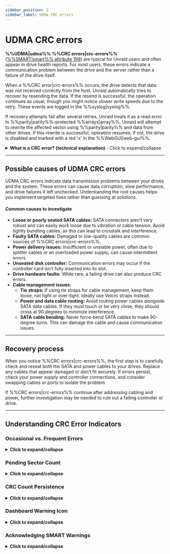 ```yaml
---
sidebar_position: 2
sidebar_label: UDMA CRC errors
---
```


# UDMA CRC errors

**%%UDMA|udma%% %%CRC errors|crc-errors%%** ([%%SMART|smart%% attribute 199](../../system-administration/monitor-performance/smart-reports-and-disk-health.md)) are typical for Unraid users and often appear in drive health reports. For most users, these errors indicate a communication problem between the drive and the server rather than a failure of the drive itself.

When a %%CRC error|crc-errors%% occurs, the drive detects that data was not received correctly from the host. Unraid automatically tries to recover by resending the data. If the resend is successful, the operation continues as usual, though you might notice slower write speeds due to the retry. These events are logged in the %%syslog|syslog%%.

If recovery attempts fail after several retries, Unraid treats it as a read error. In %%parity|parity%%-protected %%arrays|array%%, Unraid will attempt to rewrite the affected sector using %%parity|parity%% and data from other drives. If this rewrite is successful, operation resumes; if not, the drive is disabled and marked with a red 'x' in the %%WebGUI|web-gui%%.

<details>
<summary><strong>What is a CRC error? (technical explanation)</strong> - Click to expand/collapse</summary>

A **%%cyclic redundancy check (CRC)|crc%%** is a mathematical checksum that detects accidental changes to raw data during transmission. In the context of %%UDMA|udma%% (ultra direct memory access), %%CRC errors|crc-errors%% mean the data sent between your drive and controller failed this integrity check. This usually indicates a physical communication issue - such as a loose or faulty cable - rather than a problem with the drive's platters or flash memory.
</details>

---

## Possible causes of UDMA CRC errors

UDMA CRC errors indicate data transmission problems between your drives and the system. These errors can cause data corruption, slow performance, and drive failures if left unchecked. Understanding the root causes helps you implement targeted fixes rather than guessing at solutions.

<h4>Common causes to investigate</h4>

- **Loose or poorly seated SATA cables:** SATA connectors aren’t very robust and can easily work loose due to vibration or cable tension. Avoid tightly bundling cables, as this can lead to crosstalk and interference.
- **Faulty SATA cables:** Damaged or low-quality cables are common sources of %%CRC errors|crc-errors%%.
- **Power delivery issues:** Insufficient or unstable power, often due to splitter cables or an overloaded power supply, can cause intermittent errors.
- **Unseated disk controller:** Communication errors may occur if the controller card isn't fully inserted into its slot.
- **Drive hardware faults:** While rare, a failing drive can also produce CRC errors.
- **Cable management issues:**
  - **Tie straps:** If using tie straps for cable management, keep them loose, not tight or over-tight. Ideally use Velcro straps instead.
  - **Power and data cable routing:** Avoid routing power cables alongside SATA data cables. If they must touch or be very close, they should cross at 90 degrees to minimize interference.
  - **SATA cable bending:** Never force-bend SATA cables to make 90-degree turns. This can damage the cable and cause communication issues.

---

## Recovery process

When you notice %%CRC errors|crc-errors%%, the first step is to carefully check and reseat both the SATA and power cables to your drives. Replace any cables that appear damaged or don’t fit securely. If errors persist, check your power supply and controller connections, and consider swapping cables or ports to isolate the problem.

If %%CRC errors|crc-errors%% continue after addressing cabling and power, further investigation may be needed to rule out a failing controller or drive.

---

## Understanding CRC Error Indicators

### Occasional vs. Frequent Errors

<details>
<summary><strong>Click to expand/collapse</strong></summary>

Understanding the frequency and pattern of %%CRC errors|crc-errors%% helps you determine the urgency of your response. Not all errors require immediate action, but patterns can reveal underlying problems that need attention.

<h4>Occasional errors (low concern)</h4>
A few %%CRC errors|crc-errors%% over weeks or months are typically not a concern. These isolated incidents may be caused by temporary power fluctuations, cable movement during maintenance, or other transient issues that resolve themselves.

<h4>Frequent errors (high concern)</h4>
%%CRC errors|crc-errors%% occurring daily or weekly, or rapidly increasing error counts, indicate a persistent problem that needs immediate investigation. This pattern often points to hardware issues like loose connections, failing cables, or power supply problems that will only worsen over time.

<h4>When to take action</h4>
Investigate immediately if errors are frequent or increasing. Check your cabling and power setup for intermittent issues, and monitor error rates to identify worsening conditions. Consider preventive maintenance if errors persist, as these problems rarely resolve on their own and can lead to more serious failures.
</details>

### Pending Sector Count

<details>
<summary><strong>Click to expand/collapse</strong></summary>

The **Current Pending Sector Count** ([%%SMART|smart%% attribute 197](../../system-administration/monitor-performance/smart-reports-and-disk-health.md)) is a critical indicator that often appears alongside %%CRC errors|crc-errors%%. This combination signals a serious problem that requires immediate attention and careful monitoring.

Pending sectors indicate unreliable disk areas that may not be readable when accessed. These are sectors that have experienced read errors and are now marked as potentially problematic by the drive's firmware. When pending sectors appear alongside %%CRC errors|crc-errors%%, it suggests that communication problems are causing physical damage to the drive's ability to store and retrieve data reliably.

<h4>Why this combination is dangerous</h4>
%%CRC errors|crc-errors%% indicate communication issues between the drive and controller, while pending sectors show that some areas of the disk are becoming unreliable. Together, they create a high-risk situation where your data protection may be compromised. If another drive fails while this one has pending sectors, your ability to recover data could be severely limited, potentially jeopardizing [data recovery](../../troubleshooting/common-issues/data-recovery.md) efforts.

When you see this combination, you should:

- **Immediately** backup any critical data that isn't already protected.
- Check the drive's health using extended %%SMART|smart%% tests, and consider drive replacement if pending sectors continue to increase.
- Monitor the situation closely for additional warning signs, and be prepared to rebuild your array if the drive becomes unreliable.
 
</details>

### CRC Count Persistence

<details>
<summary><strong>Click to expand/collapse</strong></summary>

The %%CRC errors|crc-errors%% count in your drive's [%%SMART|smart%% data](../../system-administration/monitor-performance/smart-reports-and-disk-health.md) never resets - it only increases.

This cumulative nature means:

- The count represents the total lifetime errors for that drive
- Monitor the rate of increase to identify worsening conditions
- Once an error occurs, it's permanently recorded
- Use the count to schedule preventive maintenance before problems escalate

Don't panic if you see a few CRC errors, but do track the rate of increase. A sudden spike in errors often indicates a new problem that needs immediate attention.
</details>

### Dashboard Warning Icon

<details>
<summary><strong>Click to expand/collapse</strong></summary>

When Unraid detects a %%CRC error|crc-errors%%, the **Dashboard** displays a warning icon next to the affected drive. This is a %%SMART|smart%% warning that should prompt you to review and address the issue.

<h4>Why this matters</h4>

- Early warning system for potential hardware issues
- Helps prevent data loss by catching problems early
- Indicates when preventive maintenance is needed
- Part of Unraid's proactive monitoring system

Click the warning icon to view detailed %%SMART|smart%% information and acknowledge the warning.
</details>

### Acknowledging SMART Warnings

<details>
<summary><strong>Click to expand/collapse</strong></summary>

To acknowledge and clear SMART warnings:

1. Click the **orange warning icon** next to the affected drive
2. Select **Acknowledge** from the options menu
3. Confirm the action if prompted
4. The icon will turn **green** to indicate acknowledgment

<h4>What acknowledgment does</h4>

- Clears the warning from your immediate view
- Tracks that you've seen the issue
- Only re-alerts if the error count increases further
- Maintains monitoring of the underlying problem

:::important 
Acknowledging a warning doesn't fix the underlying issue - it just tells Unraid you're aware of it. You should still investigate and resolve the root cause of the %%CRC errors|crc-errors%%.
:::
</details>
